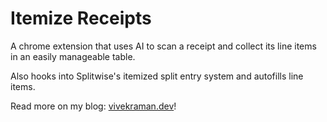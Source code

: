 # Itemize Receipts

A chrome extension that uses AI to scan a receipt and collect its line items in an easily manageable table.

Also hooks into Splitwise's itemized split entry system and autofills line items.

Read more on my blog: [vivekraman.dev](https://vivekraman.dev/blog/itemize-receipts)!
